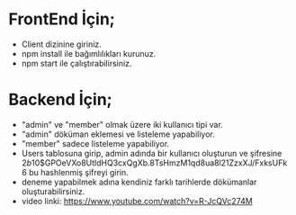 
# FrontEnd İçin;
- Client dizinine giriniz.
- npm install ile bağımlılıkları kurunuz.
- npm start ile çalıştırabilirsiniz.

# Backend İçin;
- "admin" ve "member" olmak üzere iki kullanıcı tipi var.
- "admin" döküman eklemesi ve listeleme yapabiliyor.
- "member" sadece listeleme yapabiliyor.
- Users tablosuna girip, admin adında bir kullanıcı oluşturun ve şifresine $2b$10$GPOeVXo8UtldHQ3cxQgXb.8TsHmzM1qd8ua8l21ZzxXJ/FxksUFk6 bu hashlenmiş şifreyi girin.
- deneme yapabilmek adına kendiniz farklı tarihlerde dökümanlar oluşturabilirsiniz.
- video linki: https://www.youtube.com/watch?v=R-JcQVc274M

